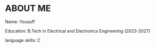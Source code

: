 # ABOUT ME

Name: Yousuff

Education: B.Tech in Electrical and Electronics Engineering (2023-2027)

language skills:
C


